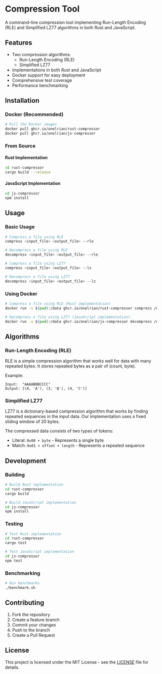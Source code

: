 # Compression Tool

A command-line compression tool implementing Run-Length Encoding (RLE) and Simplified LZ77 algorithms in both Rust and JavaScript.

## Features

- Two compression algorithms:
  - Run-Length Encoding (RLE)
  - Simplified LZ77
- Implementations in both Rust and JavaScript
- Docker support for easy deployment
- Comprehensive test coverage
- Performance benchmarking

## Installation

### Docker (Recommended)

```bash
# Pull the Docker images
docker pull ghcr.io/onelrian/rust-compressor
docker pull ghcr.io/onelrian/js-compressor
```

### From Source

#### Rust Implementation

```bash
cd rust-compressor
cargo build --release
```

#### JavaScript Implementation

```bash
cd js-compressor
npm install
```

## Usage

### Basic Usage

```bash
# Compress a file using RLE
compress <input_file> <output_file> --rle

# Decompress a file using RLE
decompress <input_file> <output_file> --rle

# Compress a file using LZ77
compress <input_file> <output_file> --lz

# Decompress a file using LZ77
decompress <input_file> <output_file> --lz
```

### Using Docker

```bash
# Compress a file using RLE (Rust implementation)
docker run -v $(pwd):/data ghcr.io/onelrian/rust-compressor compress /data/input.txt /data/output.txt.cmp --rle

# Decompress a file using LZ77 (JavaScript implementation)
docker run -v $(pwd):/data ghcr.io/onelrian/js-compressor decompress /data/input.txt.cmp /data/output.txt --lz
```

## Algorithms

### Run-Length Encoding (RLE)

RLE is a simple compression algorithm that works well for data with many repeated bytes. It stores repeated bytes as a pair of (count, byte).

Example:
```
Input:  "AAAABBBCCCC"
Output: [(4, 'A'), (3, 'B'), (4, 'C')]
```

### Simplified LZ77

LZ77 is a dictionary-based compression algorithm that works by finding repeated sequences in the input data. Our implementation uses a fixed sliding window of 20 bytes.

The compressed data consists of two types of tokens:
- Literal: `0x00 + byte` - Represents a single byte
- Match: `0x01 + offset + length` - Represents a repeated sequence

## Development

### Building

```bash
# Build Rust implementation
cd rust-compressor
cargo build

# Build JavaScript implementation
cd js-compressor
npm install
```

### Testing

```bash
# Test Rust implementation
cd rust-compressor
cargo test

# Test JavaScript implementation
cd js-compressor
npm test
```

### Benchmarking

```bash
# Run benchmarks
./benchmark.sh
```

## Contributing


1. Fork the repository
2. Create a feature branch
3. Commit your changes
4. Push to the branch
5. Create a Pull Request

## License

This project is licensed under the MIT License - see the [LICENSE](LICENSE) file for details.
